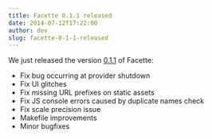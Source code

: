 ```yaml
---
title: Facette 0.1.1 released
date: 2014-07-12T17:22:00
author: dev
slug: facette-0-1-1-released
---
```

We just released the version [0.1.1][release] of Facette:<!--more-->

* Fix bug occurring at provider shutdown
* Fix UI glitches
* Fix missing URL prefixes on static assets
* Fix JS console errors caused by duplicate names check
* Fix scale precision issue
* Makefile improvements
* Minor bugfixes
 
[release]: https://github.com/facette/facette/releases/tag/0.1.1